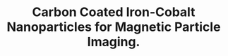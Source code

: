---
authors: Kumar R, Huda MN, Habib A, Nafiujjaman M, Woo HJ, Kim T, Nurunnabi M
carousel: false
doi: 10.1021/acsabm.3c00354
featured: false
issue: '8'
journal: ACS applied bio materials
keywords: '["magnetic nanoparticles", "metal nanoparticles", "iron\u2212cobalt nanoparticles",
  "Iron", "Magnetic Phenomena", "Cobalt", "Nanoparticles", "MPI", "Carbon", "bioimaging",
  "Animals"]'
landmark: false
layout: ../../layouts/Publication.astro
page: 3257-3265
pmcid: PMC10787597
pmid: 37554053
r03: R03OD032624
title: Carbon Coated Iron-Cobalt Nanoparticles for Magnetic Particle Imaging.
volume: '6'
year: 2023
---